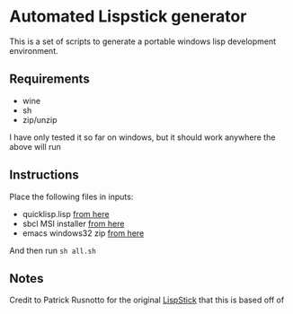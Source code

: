 Automated Lispstick generator
=============================

This is a set of scripts to generate a portable windows lisp development
environment.

Requirements
------------

* wine
* sh
* zip/unzip

I have only tested it so far on windows, but it should work anywhere the above
will run

Instructions
------------

Place the following files in inputs:

* quicklisp.lisp [from here][1]
* sbcl MSI installer [from here][2]
* emacs windows32 zip [from here][3]

And then run `sh all.sh`

Notes
-----

Credit to Patrick Rusnotto for the original [LispStick][4] that this is based
off of

[1]: http://beta.quicklisp.org/quicklisp.lisp
[2]: http://www.sbcl.org/platform-table.html
[3]: http://ftp.gnu.org/gnu/emacs/windows/
[4]: http://www.iqool.de/lispstick.html
